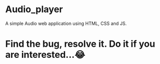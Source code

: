 # Audio_player
A simple Audio web application using HTML, CSS and JS.

# Find the bug, resolve it. Do it if you are interested...😂
